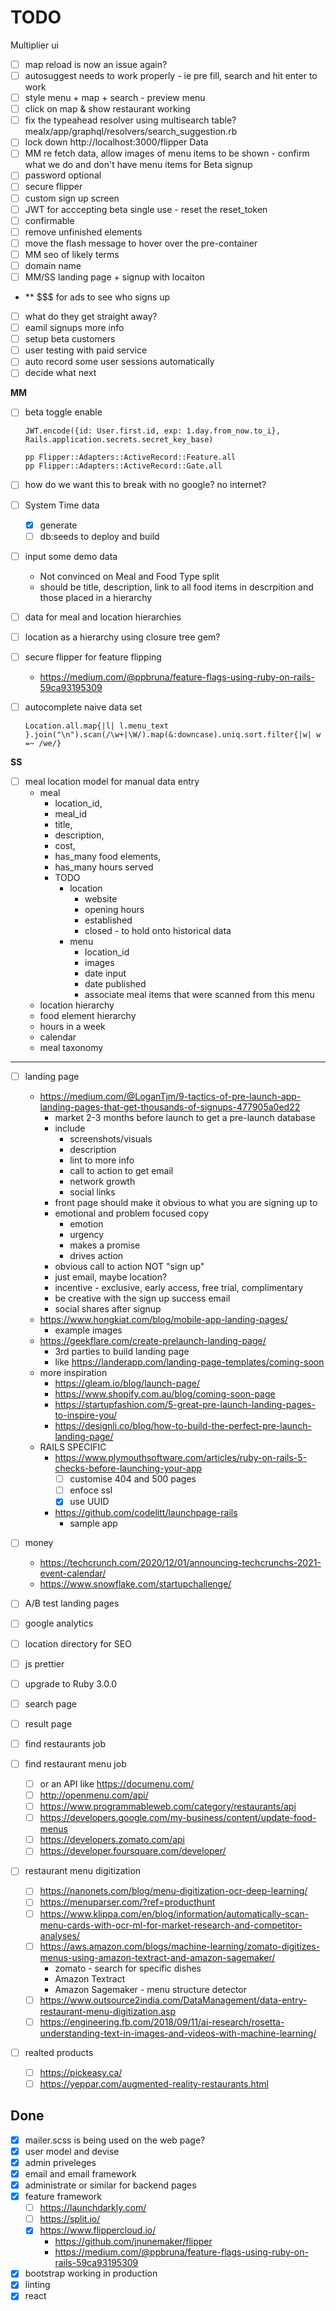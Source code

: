 # TODO

Multiplier ui
- [ ] map reload is now an issue again?
- [ ] autosuggest needs to work properly - ie pre fill, search and hit enter to work
- [ ] style menu + map + search - preview menu
- [ ] click on map & show restaurant working
- [ ] fix the typeahead resolver using multisearch table?
  mealx/app/graphql/resolvers/search_suggestion.rb
- [ ] lock down http://localhost:3000/flipper
Data
- [ ] MM  re fetch data, allow images of menu items to be shown - confirm what we
  do and don't have menu items for
Beta signup
- [ ] password optional
- [ ] secure flipper
- [ ] custom sign up screen
- [ ] JWT for acccepting beta single use - reset the reset_token
- [ ] confirmable
- [ ] remove unfinished elements
- [ ] move the flash message to hover over the pre-container
- [ ] MM seo of likely terms
- [ ] domain name
- [ ] MM/SS landing page + signup with locaiton
- ** $$$ for ads to see who signs up
- [ ] what do they get straight away?
- [ ] eamil signups more info
- [ ] setup beta customers
- [ ] user testing with paid service
- [ ] auto record some user sessions automatically
- [ ] decide what next

**MM**

- [ ] beta toggle enable
  ```
  JWT.encode({id: User.first.id, exp: 1.day.from_now.to_i}, Rails.application.secrets.secret_key_base)

  pp Flipper::Adapters::ActiveRecord::Feature.all
  pp Flipper::Adapters::ActiveRecord::Gate.all
  ```

- [ ] how do we want this to break with no google? no internet?
- [ ] System Time data
  - [x] generate
  - [ ] db:seeds to deploy and build
- [ ] input some demo data
  - Not convinced on Meal and Food Type split
  - should be title, description, link to all food items in descrpition and those placed in a hierarchy
- [ ] data for meal and location hierarchies
- [ ] location as a hierarchy using closure tree gem?
- [ ] secure flipper for feature flipping
  - https://medium.com/@ppbruna/feature-flags-using-ruby-on-rails-59ca93195309
- [ ] autocomplete
  naive data set
  ```
  Location.all.map{|l| l.menu_text }.join("\n").scan(/\w+|\W/).map(&:downcase).uniq.sort.filter{|w| w =~ /we/}
  ```

**SS**

- [ ] meal location model for manual data entry
  - meal
    - location_id,
    - meal_id
    - title,
    - description,
    - cost,
    - has_many food elements,
    - has_many hours served
    - TODO
      - location
        - website
        - opening hours
        - established
        - closed - to hold onto historical data
      - menu
        - location_id
        - images
        - date input
        - date published
        - associate meal items that were scanned from this menu
  - location hierarchy
  - food element hierarchy
  - hours in a week
  - calendar
  - meal taxonomy

---

- [ ] landing page

  - https://medium.com/@LoganTjm/9-tactics-of-pre-launch-app-landing-pages-that-get-thousands-of-signups-477905a0ed22
    - market 2-3 months before launch to get a pre-launch database
    - include
      - screenshots/visuals
      - description
      - lint to more info
      - call to action to get email
      - network growth
      - social links
    - front page should make it obvious to what you are signing up to
    - emotional and problem focused copy
      - emotion
      - urgency
      - makes a promise
      - drives action
    - obvious call to action NOT "sign up"
    - just email, maybe location?
    - incentive - exclusive, early access, free trial, complimentary
    - be creative with the sign up success email
    - social shares after signup
  - https://www.hongkiat.com/blog/mobile-app-landing-pages/
    - example images
  - https://geekflare.com/create-prelaunch-landing-page/
    - 3rd parties to build landing page
    - like https://landerapp.com/landing-page-templates/coming-soon
  - more inspiration
    - https://gleam.io/blog/launch-page/
    - https://www.shopify.com.au/blog/coming-soon-page
    - https://startupfashion.com/5-great-pre-launch-landing-pages-to-inspire-you/
    - https://designli.co/blog/how-to-build-the-perfect-pre-launch-landing-page/
  - RAILS SPECIFIC
    - https://www.plymouthsoftware.com/articles/ruby-on-rails-5-checks-before-launching-your-app
      - [ ] customise 404 and 500 pages
      - [ ] enfoce ssl
      - [x] use UUID
    - https://github.com/codelitt/launchpage-rails
      - sample app

- [ ] money
  - https://techcrunch.com/2020/12/01/announcing-techcrunchs-2021-event-calendar/
  - https://www.snowflake.com/startupchallenge/

- [ ] A/B test landing pages
- [ ] google analytics
- [ ] location directory for SEO
- [ ] js prettier
- [ ] upgrade to Ruby 3.0.0
- [ ] search page
- [ ] result page
- [ ] find restaurants job
- [ ] find restaurant menu job
  - [ ] or an API like https://documenu.com/
  - [ ] http://openmenu.com/api/
  - [ ] https://www.programmableweb.com/category/restaurants/api
  - [ ] https://developers.google.com/my-business/content/update-food-menus
  - [ ] https://developers.zomato.com/api
  - [ ] https://developer.foursquare.com/developer/
- [ ] restaurant menu digitization
  - [ ] https://nanonets.com/blog/menu-digitization-ocr-deep-learning/
  - [ ] https://menuparser.com/?ref=producthunt
  - [ ] https://www.klippa.com/en/blog/information/automatically-scan-menu-cards-with-ocr-ml-for-market-research-and-competitor-analyses/
  - [ ] https://aws.amazon.com/blogs/machine-learning/zomato-digitizes-menus-using-amazon-textract-and-amazon-sagemaker/
    - zomato - search for specific dishes
    - Amazon Textract
    - Amazon Sagemaker - menu structure detector
  - [ ] https://www.outsource2india.com/DataManagement/data-entry-restaurant-menu-digitization.asp
  - [ ] https://engineering.fb.com/2018/09/11/ai-research/rosetta-understanding-text-in-images-and-videos-with-machine-learning/
- [ ] realted products
  - [ ] https://pickeasy.ca/
  - [ ] https://yeppar.com/augmented-reality-restaurants.html

## Done

- [x] mailer.scss is being used on the web page?
- [x] user model and devise
- [x] admin priveleges
- [x] email and email framework
- [x] administrate or similar for backend pages
- [x] feature framework
  - [ ] https://launchdarkly.com/
  - [ ] https://split.io/
  - [x] https://www.flippercloud.io/
    - https://github.com/jnunemaker/flipper
    - https://medium.com/@ppbruna/feature-flags-using-ruby-on-rails-59ca93195309
- [x] bootstrap working in production
- [x] linting
- [x] react
